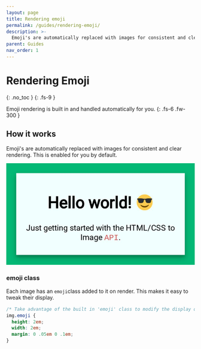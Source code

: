 ```yaml
---
layout: page
title: Rendering emoji
permalink: /guides/rendering-emoji/
description: >-
  Emoji's are automatically replaced with images for consistent and clear rendering. This is enabled for you by default.
parent: Guides
nav_order: 1
---
```


# Rendering Emoji
{: .no_toc }
{: .fs-9 }

Emoji rendering is built in and handled automatically for you.
{: .fs-6 .fw-300 }

## How it works
Emoji's are automatically replaced with images for consistent and clear rendering. This is enabled for you by default.

![](../.gitbook/assets/emoji.jpeg)

### emoji class

Each image has an `emoji`class added to it on render. This makes it easy to tweak their display. 

```css
/* Take advantage of the built in 'emoji' class to modify the display of emoji */
img.emoji {
  height: 2em;
  width: 2em;
  margin: 0 .05em 0 .1em;
}
```
